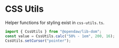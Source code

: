 # CSS Utils

Helper functions for styling exist in `css-utils.ts`.

```ts
import { CssUtils } from "@opendaw/lib-dom";
const value = CssUtils.calc("50% - 1em", 200, 16);
CssUtils.setCursor("pointer");
```

